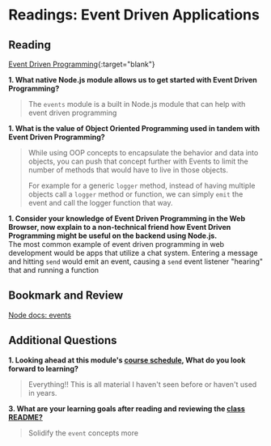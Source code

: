 # Readings: Event Driven Applications

## Reading

[Event Driven Programming](https://www.digitalocean.com/community/tutorials/nodejs-event-driven-programming){:target="blank"}

**1. What native Node.js module allows us to get started with Event Driven Programming?**  
> The `events` module is a built in Node.js module that can help with event driven programming

**1. What is the value of Object Oriented Programming used in tandem with Event Driven Programming?**  
> While using OOP concepts to encapsulate the behavior and data into objects, you can push that concept further with Events to limit the number of methods that would have to live in those objects.
>
> For example for a generic `logger` method, instead of having multiple objects call a `logger` method or function, we can simply `emit` the event and call the logger function that way.

**1. Consider your knowledge of Event Driven Programming in the Web Browser, now explain to a non-technical friend how Event Driven Programming might be useful on the backend using Node.js.**  
The most common example of event driven programming in web development would be apps that utilize a chat system.  Entering a message and hitting `send` would emit an event, causing a `send` event listener "hearing" that and running a function 


## Bookmark and Review

[Node docs: events](https://nodejs.org/api/events.html)

## Additional Questions

**1. Looking ahead at this module's [course schedule](https://codefellows.github.io/code-401-javascript-guide/curriculum/#module-3), What do you look forward to learning?**
> Everything!!  This is all material I haven't seen before or haven't used in years.

**3. What are your learning goals after reading and reviewing the [class README?](../../401_js/seattle-javascript-401n23/class-11/README.md)**
> Solidify the `event` concepts more